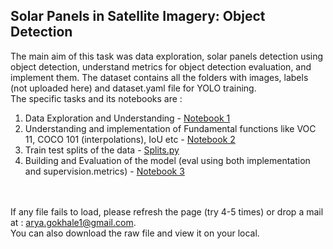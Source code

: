 ## Solar Panels in Satellite Imagery: Object Detection
The main aim of this task was data exploration, solar panels detection using object detection, understand metrics for object detection evaluation, and implement them.
The dataset contains all the folders with images, labels (not uploaded here) and dataset.yaml file for YOLO training.
<br>
The specific tasks and its notebooks are : 
1. Data Exploration and Understanding - <a href='https://github.com/aryagokh/Satellite_Images_Task/blob/main/notebooks/Data_Exploration.ipynb'>Notebook 1</a>
2. Understanding and implementation of Fundamental functions like VOC 11, COCO 101 (interpolations), IoU etc - <a href='https://github.com/aryagokh/Satellite_Images_Task/blob/main/notebooks/Fundamental_Functions.ipynb'>Notebook 2</a>
3. Train test splits of the data - <a href='https://github.com/aryagokh/Satellite_Images_Task/blob/main/notebooks/train_test_split.py'>Splits.py</a>
4. Building and Evaluation of the model (eval using both implementation and supervision.metrics) - <a href='https://github.com/aryagokh/Satellite_Images_Task/blob/main/notebooks/yolov8_BuildnEval.ipynb'>Notebook 3</a>

<br><br>
If any file fails to load, please refresh the page (try 4-5 times) or drop a mail at : arya.gokhale1@gmail.com.<br>
You can also download the raw file and view it on your local.
